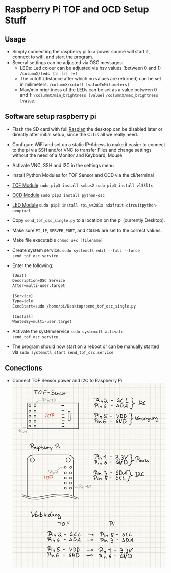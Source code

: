 # Raspberry Pi TOF and OCD Setup Stuff

## Usage
* Simply connecting the raspberry pi to a power source will start it, connect to wifi, and start the program.
* Several settings can be adjusted via OSC messages:
    * LEDs: Led colour can be adjusted via hsv values (between 0 and 1)
    `/columnX/leds [h] [s] [v]`
    * The cutoff (distance after which no values are returned) can be set in milimeters:
    `/columnX/cutoff [valueInMilimeters]`
    * Max/min brightness of the LEDs can be set as a value between 0 and 1:
    `/columnX/min_brightness [value]`
    `/columnX/max_brightness [value]`

## Software setup raspberry pi
* Flash the SD card with full [Raspian](https://www.raspberrypi.org/downloads/raspbian/) the desktop can be disabled later or directly after initial setup, since the CLI is all we really need.
* Configure WiFi and set up a static IP-Adress to make it easier to connect to the pi via SSH and/or VNC to transfer Files and change settings without the need of a Monitor and Keyboard, Mouse.
* Activate VNC, SSH and I2C in the settings menu
* Install Python Modules for TOF Sensor and OCD via the cli/terminal
* [TOF Module](https://github.com/pimoroni/vl53l1x-python)
``sudo pip3 install smbus2``
``sudo pip3 install vl53l1x``
* [OCD Module](https://github.com/attwad/python-osc)
``sudo pip3 install python-osc``
* [LED Module](https://github.com/adafruit/Adafruit_CircuitPython_NeoPixel)
``sudo pip3 install rpi_ws281x adafruit-circuitpython-neopixel``

* Copy `send_tof_osc_single.py` to a location on the pi (currently Desktop).
* Make sure `PI_IP`, `SERVER_PORT`, and `COLUMN` are set to the correct values. 
* Make file executable 
`chmod u+x [filename]`
* Create system service. 
`sudo systemctl edit --full --force send_tof_osc.service`
* Enter the following:
    ```
    [Unit]
    Description=OSC Service
    After=multi-user.target

    [Service]
    Type=idle
    ExecStart=sudo /home/pi/Desktop/send_tof_osc_single.py

    [Install]
    WantedBy=multi-user.target
    ```
* Activate the systemservice
`sudo systemctl activate send_tof_osc.service`
* The program should now start on a reboot or can be manually started via `sudo systemctl start send_tof_osc.service`


## Conections
* Connect TOF Sensor power and I2C to Raspberry Pi
![alt text](pinout.jpeg)